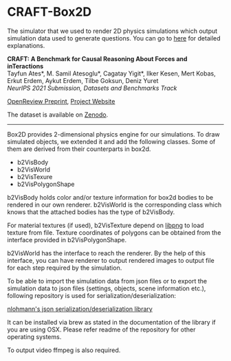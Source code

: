 # CRAFT-Box2D

The simulator that we used to render 2D physics simulations which output simulation data used to generate questions. You can go to [here](https://github.com/hucvl/craft) for detailed explanations.

**CRAFT: A Benchmark for Causal Reasoning About Forces and inTeractions**
<br>Tayfun Ates*, M. Samil Atesoglu*, Cagatay Yigit*, Ilker Kesen, Mert Kobas, Erkut Erdem, Aykut Erdem, Tilbe Goksun, Deniz Yuret
<br>*NeurIPS 2021 Submission, Datasets and Benchmarks Track*

[OpenReview Preprint](https://openreview.net/pdf?id=GVe2IvtZtVY), [Project Website](https://sites.google.com/view/craft-benchmark) 

The dataset is available on [Zenodo](https://zenodo.org/record/4904783).
___

Box2D provides 2-dimensional physics engine for our simulations. To draw simulated objects, we extended it and add the following classes. Some of them are derived from their counterparts in box2d.

- b2VisBody
- b2VisWorld
- b2VisTexure
- b2VisPolygonShape

b2VisBody holds color and/or texture information for box2d bodies to be rendered in our own renderer. b2VisWorld is the corresponding class which knows that the attached bodies has the type of b2VisBody.

For material textures (if used), b2VisTexture depend on [libpng](http://www.libpng.org/) to load texture from file. Texture coordinates of polygons can be obtained from the interface provided in b2VisPolygonShape.

b2VisWorld has the interface to reach the renderer. By the help of this interface, you can have renderer to output rendered images to output file for each step required by the simulation.

To be able to import the simulation data from json files or to export the simulation data to json files (settings, objects, scene information etc.), following repository is used for serialization/deserialization:

[nlohmann's json serialization/deserialization library](https://github.com/nlohmann/json)

It can be installed via brew as stated in the documentation of the library if you are using OSX. Please refer readme of the repository for other operating systems.

To output video ffmpeg is also required.
